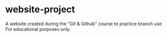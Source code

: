 # website-project
 A website created during the "Git & Github" course to practice branch use
 For educational purposes only.